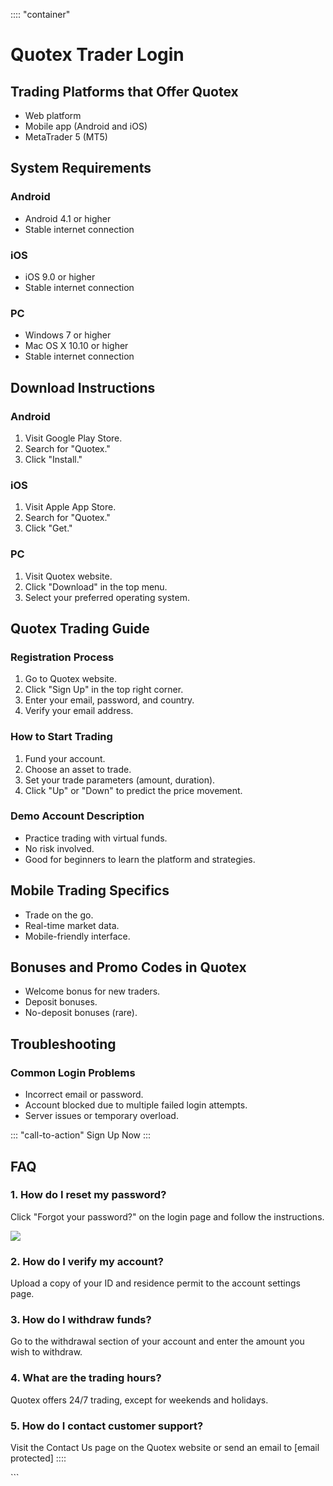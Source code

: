:::: \"container\"
# Quotex Trader Login

## Trading Platforms that Offer Quotex

-   Web platform
-   Mobile app (Android and iOS)
-   MetaTrader 5 (MT5)

## System Requirements

### Android

-   Android 4.1 or higher
-   Stable internet connection

### iOS

-   iOS 9.0 or higher
-   Stable internet connection

### PC

-   Windows 7 or higher
-   Mac OS X 10.10 or higher
-   Stable internet connection

## Download Instructions

### Android

1.  Visit Google Play Store.
2.  Search for "Quotex."
3.  Click "Install."

### iOS

1.  Visit Apple App Store.
2.  Search for "Quotex."
3.  Click "Get."

### PC

1.  Visit Quotex website.
2.  Click "Download" in the top menu.
3.  Select your preferred operating system.

## Quotex Trading Guide

### Registration Process

1.  Go to Quotex website.
2.  Click "Sign Up" in the top right corner.
3.  Enter your email, password, and country.
4.  Verify your email address.

### How to Start Trading

1.  Fund your account.
2.  Choose an asset to trade.
3.  Set your trade parameters (amount, duration).
4.  Click "Up" or "Down" to predict the price movement.

### Demo Account Description

-   Practice trading with virtual funds.
-   No risk involved.
-   Good for beginners to learn the platform and strategies.

## Mobile Trading Specifics

-   Trade on the go.
-   Real-time market data.
-   Mobile-friendly interface.

## Bonuses and Promo Codes in Quotex

-   Welcome bonus for new traders.
-   Deposit bonuses.
-   No-deposit bonuses (rare).

## Troubleshooting

### Common Login Problems

-   Incorrect email or password.
-   Account blocked due to multiple failed login attempts.
-   Server issues or temporary overload.

::: \"call-to-action\"
Sign Up Now
:::

## FAQ

### 1. How do I reset my password?

Click "Forgot your password?" on the login page and follow the
instructions.

[![](https://static.quotex.io/files/12_en/300_250.jpg)](https://traff.sbs/brokerqxlid)

### 2. How do I verify my account?

Upload a copy of your ID and residence permit to the account settings
page.

### 3. How do I withdraw funds?

Go to the withdrawal section of your account and enter the amount you
wish to withdraw.

### 4. What are the trading hours?

Quotex offers 24/7 trading, except for weekends and holidays.

### 5. How do I contact customer support?

Visit the Contact Us page on the Quotex website or send an email to
\[email protected\]
::::

\`\`\`

